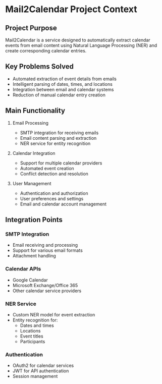 # Mail2Calendar Project Context

## Project Purpose
Mail2Calendar is a service designed to automatically extract calendar events from email content using Natural Language Processing (NER) and create corresponding calendar entries.

## Key Problems Solved
- Automated extraction of event details from emails
- Intelligent parsing of dates, times, and locations
- Integration between email and calendar systems
- Reduction of manual calendar entry creation

## Main Functionality
1. Email Processing
   - SMTP integration for receiving emails
   - Email content parsing and extraction
   - NER service for entity recognition

2. Calendar Integration
   - Support for multiple calendar providers
   - Automated event creation
   - Conflict detection and resolution

3. User Management
   - Authentication and authorization
   - User preferences and settings
   - Email and calendar account management

## Integration Points

### SMTP Integration
- Email receiving and processing
- Support for various email formats
- Attachment handling

### Calendar APIs
- Google Calendar
- Microsoft Exchange/Office 365
- Other calendar service providers

### NER Service
- Custom NER model for event extraction
- Entity recognition for:
  - Dates and times
  - Locations
  - Event titles
  - Participants

### Authentication
- OAuth2 for calendar services
- JWT for API authentication
- Session management